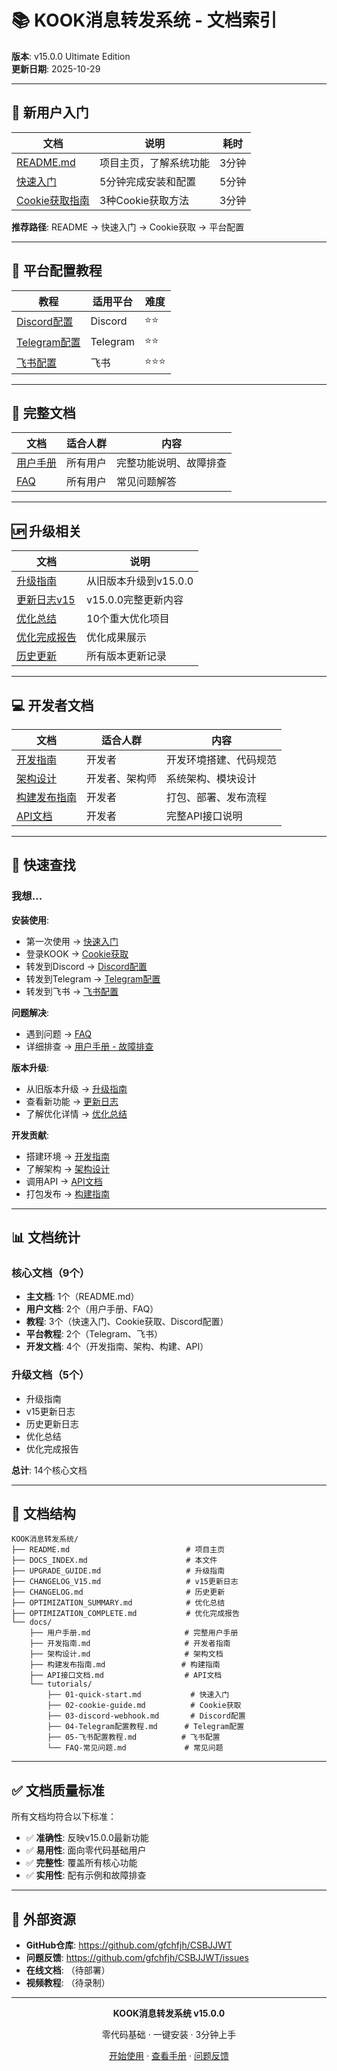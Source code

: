 # 📚 KOOK消息转发系统 - 文档索引

**版本**: v15.0.0 Ultimate Edition  
**更新日期**: 2025-10-29

---

## 🚀 新用户入门

| 文档 | 说明 | 耗时 |
|------|------|------|
| [README.md](README.md) | 项目主页，了解系统功能 | 3分钟 |
| [快速入门](docs/tutorials/01-quick-start.md) | 5分钟完成安装和配置 | 5分钟 |
| [Cookie获取指南](docs/tutorials/02-cookie-guide.md) | 3种Cookie获取方法 | 3分钟 |

**推荐路径**: README → 快速入门 → Cookie获取 → 平台配置

---

## 📖 平台配置教程

| 教程 | 适用平台 | 难度 |
|------|---------|------|
| [Discord配置](docs/tutorials/03-discord-webhook.md) | Discord | ⭐⭐ |
| [Telegram配置](docs/tutorials/04-Telegram配置教程.md) | Telegram | ⭐⭐ |
| [飞书配置](docs/tutorials/05-飞书配置教程.md) | 飞书 | ⭐⭐⭐ |

---

## 📘 完整文档

| 文档 | 适合人群 | 内容 |
|------|---------|------|
| [用户手册](docs/用户手册.md) | 所有用户 | 完整功能说明、故障排查 |
| [FAQ](docs/tutorials/FAQ-常见问题.md) | 所有用户 | 常见问题解答 |

---

## 🆙 升级相关

| 文档 | 说明 |
|------|------|
| [升级指南](UPGRADE_GUIDE.md) | 从旧版本升级到v15.0.0 |
| [更新日志v15](CHANGELOG_V15.md) | v15.0.0完整更新内容 |
| [优化总结](OPTIMIZATION_SUMMARY.md) | 10个重大优化项目 |
| [优化完成报告](OPTIMIZATION_COMPLETE.md) | 优化成果展示 |
| [历史更新](CHANGELOG.md) | 所有版本更新记录 |

---

## 💻 开发者文档

| 文档 | 适合人群 | 内容 |
|------|---------|------|
| [开发指南](docs/开发指南.md) | 开发者 | 开发环境搭建、代码规范 |
| [架构设计](docs/架构设计.md) | 开发者、架构师 | 系统架构、模块设计 |
| [构建发布指南](docs/构建发布指南.md) | 开发者 | 打包、部署、发布流程 |
| [API文档](docs/API接口文档.md) | 开发者 | 完整API接口说明 |

---

## 🎯 快速查找

### 我想...

**安装使用**:
- 第一次使用 → [快速入门](docs/tutorials/01-quick-start.md)
- 登录KOOK → [Cookie获取](docs/tutorials/02-cookie-guide.md)
- 转发到Discord → [Discord配置](docs/tutorials/03-discord-webhook.md)
- 转发到Telegram → [Telegram配置](docs/tutorials/04-Telegram配置教程.md)
- 转发到飞书 → [飞书配置](docs/tutorials/05-飞书配置教程.md)

**问题解决**:
- 遇到问题 → [FAQ](docs/tutorials/FAQ-常见问题.md)
- 详细排查 → [用户手册 - 故障排查](docs/用户手册.md#5-故障排查)

**版本升级**:
- 从旧版本升级 → [升级指南](UPGRADE_GUIDE.md)
- 查看新功能 → [更新日志](CHANGELOG_V15.md)
- 了解优化详情 → [优化总结](OPTIMIZATION_SUMMARY.md)

**开发贡献**:
- 搭建环境 → [开发指南](docs/开发指南.md)
- 了解架构 → [架构设计](docs/架构设计.md)
- 调用API → [API文档](docs/API接口文档.md)
- 打包发布 → [构建指南](docs/构建发布指南.md)

---

## 📊 文档统计

### 核心文档（9个）

- **主文档**: 1个（README.md）
- **用户文档**: 2个（用户手册、FAQ）
- **教程**: 3个（快速入门、Cookie获取、Discord配置）
- **平台教程**: 2个（Telegram、飞书）
- **开发文档**: 4个（开发指南、架构、构建、API）

### 升级文档（5个）

- 升级指南
- v15更新日志
- 历史更新日志
- 优化总结
- 优化完成报告

**总计**: 14个核心文档

---

## 📁 文档结构

```
KOOK消息转发系统/
├── README.md                          # 项目主页
├── DOCS_INDEX.md                      # 本文件
├── UPGRADE_GUIDE.md                   # 升级指南
├── CHANGELOG_V15.md                   # v15更新日志
├── CHANGELOG.md                       # 历史更新
├── OPTIMIZATION_SUMMARY.md            # 优化总结
├── OPTIMIZATION_COMPLETE.md           # 优化完成报告
└── docs/
    ├── 用户手册.md                     # 完整用户手册
    ├── 开发指南.md                     # 开发者指南
    ├── 架构设计.md                     # 架构文档
    ├── 构建发布指南.md                 # 构建指南
    ├── API接口文档.md                  # API文档
    └── tutorials/
        ├── 01-quick-start.md           # 快速入门
        ├── 02-cookie-guide.md          # Cookie获取
        ├── 03-discord-webhook.md       # Discord配置
        ├── 04-Telegram配置教程.md      # Telegram配置
        ├── 05-飞书配置教程.md          # 飞书配置
        └── FAQ-常见问题.md             # 常见问题
```

---

## ✅ 文档质量标准

所有文档均符合以下标准：

- ✅ **准确性**: 反映v15.0.0最新功能
- ✅ **易用性**: 面向零代码基础用户
- ✅ **完整性**: 覆盖所有核心功能
- ✅ **实用性**: 配有示例和故障排查

---

## 🔗 外部资源

- **GitHub仓库**: https://github.com/gfchfjh/CSBJJWT
- **问题反馈**: https://github.com/gfchfjh/CSBJJWT/issues
- **在线文档**: （待部署）
- **视频教程**: （待录制）

---

<div align="center">

**KOOK消息转发系统 v15.0.0**

零代码基础 · 一键安装 · 3分钟上手

[开始使用](docs/tutorials/01-quick-start.md) · [查看手册](docs/用户手册.md) · [问题反馈](https://github.com/gfchfjh/CSBJJWT/issues)

</div>
